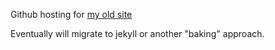 Github hosting for [my old site](http://www.math.ualberta.ca/~ashander/)

Eventually will migrate to jekyll or another "baking" approach.
